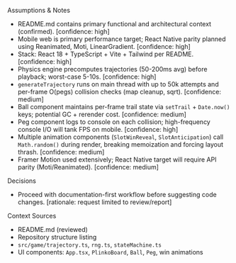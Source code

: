 Assumptions & Notes

- README.md contains primary functional and architectural context (confirmed). [confidence: high]
- Mobile web is primary performance target; React Native parity planned using Reanimated, Moti, LinearGradient. [confidence: high]
- Stack: React 18 + TypeScript + Vite + Tailwind per README. [confidence: high]
- Physics engine precomputes trajectories (50-200ms avg) before playback; worst-case 5-10s. [confidence: high]
- `generateTrajectory` runs on main thread with up to 50k attempts and per-frame O(pegs) collision checks (map cleanup, sqrt). [confidence: medium]
- Ball component maintains per-frame trail state via `setTrail` + `Date.now()` keys; potential GC + rerender cost. [confidence: medium]
- Peg component logs to console on each collision; high-frequency console I/O will tank FPS on mobile. [confidence: high]
- Multiple animation components (`SlotWinReveal`, `SlotAnticipation`) call `Math.random()` during render, breaking memoization and forcing layout thrash. [confidence: medium]
- Framer Motion used extensively; React Native target will require API parity (Moti/Reanimated). [confidence: medium]

Decisions

- Proceed with documentation-first workflow before suggesting code changes. [rationale: request limited to review/report]

Context Sources

- README.md (reviewed)
- Repository structure listing
- `src/game/trajectory.ts`, `rng.ts`, `stateMachine.ts`
- UI components: `App.tsx`, `PlinkoBoard`, `Ball`, `Peg`, win animations
